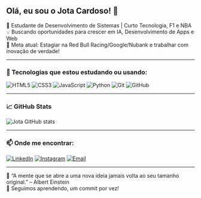 ## Olá, eu sou o Jota Cardoso! 👋

🎯 Estudante de Desenvolvimento de Sistemas | Curto Tecnologia, F1 e NBA  
💡 Buscando oportunidades para crescer em IA, Desenvolvimento de Apps e Web  
🚀 Meta atual: Estagiar na Red Bull Racing/Google/Nubank e trabalhar com inovação de verdade!

---

### 🧰 Tecnologias que estou estudando ou usando:

![HTML5](https://img.shields.io/badge/HTML5-E34F26?style=for-the-badge&logo=html5&logoColor=white)
![CSS3](https://img.shields.io/badge/CSS3-1572B6?style=for-the-badge&logo=css3&logoColor=white)
![JavaScript](https://img.shields.io/badge/JavaScript-F7DF1E?style=for-the-badge&logo=javascript&logoColor=black)
![Python](https://img.shields.io/badge/Python-3776AB?style=for-the-badge&logo=python&logoColor=white)
![Git](https://img.shields.io/badge/Git-F05032?style=for-the-badge&logo=git&logoColor=white)
![GitHub](https://img.shields.io/badge/GitHub-181717?style=for-the-badge&logo=github&logoColor=white)

---

### 📈 GitHub Stats

![Jota GitHub stats](https://github-readme-stats.vercel.app/api?username=JordanCardoso&show_icons=true&theme=radical)

---

### 📫 Onde me encontrar:

[![LinkedIn](https://img.shields.io/badge/LinkedIn-0077B5?style=for-the-badge&logo=linkedin&logoColor=white)](https://linkedin.com/in/jordan-cardoso)
[![Instagram](https://img.shields.io/badge/Instagram-E4405F?style=for-the-badge&logo=instagram&logoColor=white)](https://instagram.com/jotavlogs031)
[![Email](https://img.shields.io/badge/Email-EA4335?style=for-the-badge&logo=gmail&logoColor=white)](mailto:jotacontacts@gmail.com)

---

🧠 “A mente que se abre a uma nova ideia jamais volta ao seu tamanho original.” – Albert Einstein  
🏁 Seguimos aprendendo, um commit por vez!

